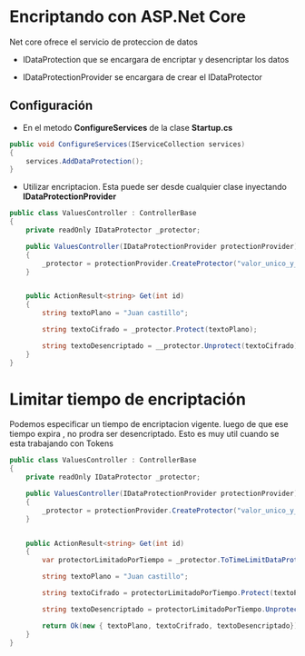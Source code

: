 # Encriptando con ASP.Net Core

<p>
Net core ofrece el servicio de proteccion de datos
</p>

- IDataProtection que se encargara de encriptar y 
desencriptar los datos

- IDataProtectionProvider se encargara de crear el 
IDataProtector

## Configuración

- En el metodo <strong>ConfigureServices</strong> de la clase <strong>Startup.cs</strong>

```csharp
public void ConfigureServices(IServiceCollection services)
{
    services.AddDataProtection();
}
```

- Utilizar encriptacion. Esta puede ser desde cualquier
clase inyectando  <strong>IDataProtectionProvider</strong>


```csharp
public class ValuesController : ControllerBase
{
    private readOnly IDataProtector _protector;

    public ValuesController(IDataProtectionProvider protectionProvider)
    {
        _protector = protectionProvider.CreateProtector("valor_unico_y_quizas_secreto");
    }


    public ActionResult<string> Get(int id)
    {
        string textoPlano = "Juan castillo";

        string textoCifrado = _protector.Protect(textoPlano);

        string textoDesencriptado = __protector.Unprotect(textoCifrado);
    }
}

```


# Limitar tiempo de encriptación

<p>
Podemos especificar un tiempo de encriptacion vigente.
luego de que ese tiempo expira , no prodra ser desencriptado. Esto es muy util cuando se esta trabajando
con Tokens
</p>

```csharp
public class ValuesController : ControllerBase
{
    private readOnly IDataProtector _protector;

    public ValuesController(IDataProtectionProvider protectionProvider)
    {
        _protector = protectionProvider.CreateProtector("valor_unico_y_quizas_secreto");
    }


    public ActionResult<string> Get(int id)
    {
        var protectorLimitadoPorTiempo = _protector.ToTimeLimitDataProtector();

        string textoPlano = "Juan castillo";

        string textoCifrado = protectorLimitadoPorTiempo.Protect(textoPlano, TimeSpan.fromSeconds(5)); // Proteger por 5 seg        

        string textoDesencriptado = protectorLimitadoPorTiempo.Unprotect(textoCifrado);

        return Ok(new { textoPlano, textoCrifrado, textoDesencriptado});
    }
}

```